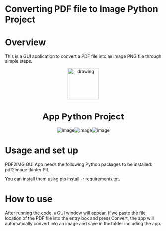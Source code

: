 # Converting PDF file to Image Python Project

# Overview  
This is a GUI application to convert a PDF file into an image PNG file through simple steps.


<div align="center">  

<img src="https://www.freepngimg.com/thumb/python_logo/6-2-python-logo-free-png-image.png" alt="drawing" width="100px"/>

# App Python Project

![image](https://img.shields.io/badge/AppVersion-1.0.0-yellown)![image](https://img.shields.io/badge/python-3.7.0-red)![image](https://img.shields.io/badge/tkinter-latest-green)
</div>

# Usage and set up
PDF2IMG GUI App needs the following Python packages to be installed: 
pdf2image
tkinter
PIL 

You can install them using pip install -r requirements.txt. 

# How to use
After running the code, a GUI window will appear. If we paste the file location of the PDF file into the entry box and press Convert, the app will automatically convert into an image and save in the folder including the app.

